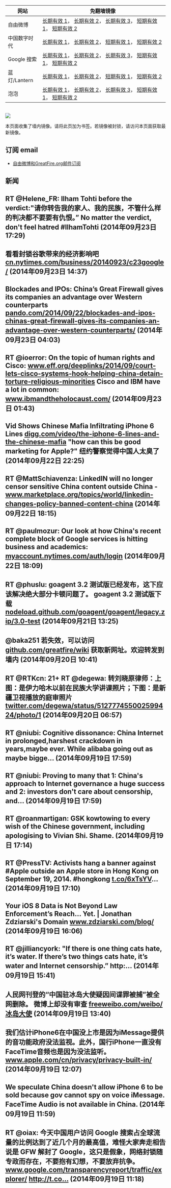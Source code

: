 <table>
    <thead>
        <tr>
            <th>网站</th>
            <th>免翻墙镜像</th>
        </tr>
    </thead>
    <tbody>    
        <tr>
            <td>自由微博</td>
            <td>            
                <a href="https://edgecastcdn.net/00107ED/freeweibo/" target="_BLANK">长期有效 1</a>，            
                <a href="https://a248.e.akamai.net/f/1/1/1/dci.download.akamai.com/35985/159415/1/f/" target="_BLANK">长期有效 2</a>，            
                <a href="https://objects.dreamhost.com/freeweibo/index.html" target="_BLANK">长期有效 3</a>，            
                <a href="https://fw2.azurewebsites.net" target="_BLANK">短期有效 1</a>，            
                <a href="https://d1stdkq55ggsv7.cloudfront.net" target="_BLANK">短期有效 2</a>
            </td>
        </tr>    
        <tr>
            <td>中国数字时代</td>
            <td>            
                <a href="https://a248.e.akamai.net/f/1/1/1/dci.download.akamai.com/35985/159415/1/c/" target="_BLANK">长期有效 1</a>，            
                <a href="https://objects.dreamhost.com/cdt/index.html" target="_BLANK">长期有效 2</a>，            
                <a href="https://1ff2d.azurewebsites.net" target="_BLANK">短期有效 1</a>，            
                <a href="https://d29jekp4emy41a.cloudfront.net" target="_BLANK">短期有效 2</a>
            </td>
        </tr>    
        <tr>
            <td>Google 搜索</td>
            <td>            
                <a href="https://edgecastcdn.net/00107ED/g/" target="_BLANK">长期有效 1</a>，            
                <a href="https://a248.e.akamai.net/f/1/1/1/dci.download.akamai.com/35985/159415/1/g/" target="_BLANK">长期有效 2</a>，            
                <a href="https://objects.dreamhost.com/goo/index.html" target="_BLANK">长期有效 3</a>，            
                <a href="https://865ba.azurewebsites.net" target="_BLANK">短期有效 1</a>，            
                <a href="https://d3vv89cvqbrqlq.cloudfront.net" target="_BLANK">短期有效 2</a>
            </td>
        </tr>    
        <tr>
            <td>蓝灯/Lantern</td>
            <td>            
                <a href="https://a248.e.akamai.net/f/1/1/1/dci.download.akamai.com/35985/159415/1/l/" target="_BLANK">长期有效 1</a>，            
                <a href="https://objects.dreamhost.com/lantern/index.html" target="_BLANK">长期有效 2</a>，            
                <a href="https://c7511.azurewebsites.net" target="_BLANK">短期有效 1</a>，            
                <a href="https://dx1djqjpnvurw.cloudfront.net" target="_BLANK">短期有效 2</a>
            </td>
        </tr>    
        <tr>
            <td>泡泡</td>
            <td>            
                <a href="https://edgecastcdn.net/00107ED/paopao/" target="_BLANK">长期有效 1</a>，            
                <a href="https://a248.e.akamai.net/f/1/1/1/dci.download.akamai.com/35985/159415/1/p/" target="_BLANK">长期有效 2</a>，            
                <a href="https://objects.dreamhost.com/paopao/index.html" target="_BLANK">长期有效 3</a>，            
                <a href="https://paopao2.azurewebsites.net" target="_BLANK">短期有效 1</a>，            
                <a href="https://d19ysv8o6fv16v.cloudfront.net" target="_BLANK">短期有效 2</a>
            </td>
        </tr>
    </tbody>
</table>
<br/>
<img src="https://raw.githubusercontent.com/greatfire/z/master/logos.gif" />

本页面收集了墙内镜像。请将此页加为书签。若镜像被封锁，请访问本页面获取最新镜像。

## 订阅 email
* <a href="https://b.us7.list-manage.com/subscribe?u=854fca58782082e0cbdf204a0&id=c78949b93c">自由微博和GreatFire.org邮件订阅</a>
    
## 新闻
RT @Helene_FR: Ilham Tohti before the verdict:"请你转告我的家人、我的民族，不管什么样的判决都不要要有仇恨。” No matter the verdict, don't feel hatred #IlhamTohti (2014年09月23日 17:29)
 ---
看看封锁谷歌带来的经济影响吧 <a href="http://cn.nytimes.com/business/20140923/c23google/" target="_BLANK">cn.nytimes.com/business/20140923/c23google/</a> (2014年09月23日 14:37)
 ---
Blockades and IPOs: China’s Great Firewall gives its companies an advantage over Western counterparts <a href="http://pando.com/2014/09/22/blockades-and-ipos-chinas-great-firewall-gives-its-companies-an-advantage-over-western-counterparts/" target="_BLANK">pando.com/2014/09/22/blockades-and-ipos-chinas-great-firewall-gives-its-companies-an-advantage-over-western-counterparts/</a> (2014年09月23日 04:03)
 ---
RT @ioerror: On the topic of human rights and Cisco: <a href="https://www.eff.org/deeplinks/2014/09/court-lets-cisco-systems-hook-helping-china-detain-torture-religious-minorities" target="_BLANK">www.eff.org/deeplinks/2014/09/court-lets-cisco-systems-hook-helping-china-detain-torture-religious-minorities</a> Cisco and IBM have a lot in common: <a href="http://www.ibmandtheholocaust.com/" target="_BLANK">www.ibmandtheholocaust.com/</a> (2014年09月23日 01:43)
 ---
Vid Shows Chinese Mafia Infiltrating iPhone 6 Lines <a href="http://digg.com/video/the-iphone-6-lines-and-the-chinese-mafia" target="_BLANK">digg.com/video/the-iphone-6-lines-and-the-chinese-mafia</a> "how can this be good marketing for Apple?" 纽约警察觉得中国人太臭了 (2014年09月22日 22:25)
 ---
RT @MattSchiavenza: LinkedIN will no longer censor sensitive China content outside China - <a href="http://www.marketplace.org/topics/world/linkedin-changes-policy-banned-content-china" target="_BLANK">www.marketplace.org/topics/world/linkedin-changes-policy-banned-content-china</a> (2014年09月22日 18:15)
 ---
RT @paulmozur: Our look at how China's recent complete block of Google services is hitting business and academics:  <a href="https://myaccount.nytimes.com/auth/login?URI=http%3A%2F%2Fwww.nytimes.com%2F2014%2F09%2F22%2Fbusiness%2Finternational%2Fchina-clamps-down-on-web-pinching-companies-like-google.html%3F_r%3D5&REFUSE_COOKIE_ERROR=SHOW_ERROR" target="_BLANK">myaccount.nytimes.com/auth/login</a> (2014年09月22日 18:09)
 ---
RT @phuslu: goagent 3.2 测试版已经发布，这下应该解决绝大部分卡顿问题了。 goagent 3.2 测试版下载 <a href="https://nodeload.github.com/goagent/goagent/legacy.zip/3.0-test" target="_BLANK">nodeload.github.com/goagent/goagent/legacy.zip/3.0-test</a> (2014年09月21日 13:25)
 ---
@baka251 若失效，可以访问 <a href="https://github.com/greatfire/wiki" target="_BLANK">github.com/greatfire/wiki</a> 获取新网址。欢迎转发到墙内 (2014年09月20日 10:41)
 ---
RT @RTKcn: 21+ RT @degewa: 转刘晓原律师：上图：是伊力哈木以前在民族大学讲课照片；下图：是新疆卫视播放的庭审照片 <a href="https://twitter.com/degewa/status/512777455002599424/photo/1" target="_BLANK">twitter.com/degewa/status/512777455002599424/photo/1</a> (2014年09月20日 06:57)
 ---
RT @niubi: Cognitive dissonance: China Internet in prolonged,harshest crackdown in years,maybe ever. While alibaba going out as maybe bigge… (2014年09月19日 17:59)
 ---
RT @niubi: Proving to many that 1: China's approach to Internet governance a huge success and 2: investors don't care about censorship, and… (2014年09月19日 17:59)
 ---
RT @roanmartigan: GSK kowtowing to every wish of the Chinese government, including apologising to Vivian Shi. Shame. (2014年09月19日 17:14)
 ---
RT @PressTV: Activists hang a banner against #Apple outside an Apple store in Hong Kong on September 19, 2014.
#hongkong <a href="http://t.co/6xTsYV" target="_BLANK">t.co/6xTsYV</a>… (2014年09月19日 17:10)
 ---
Your iOS 8 Data is Not Beyond Law Enforcement’s Reach… Yet. | Jonathan Zdziarski's Domain <a href="http://www.zdziarski.com/blog/?p=3875" target="_BLANK">www.zdziarski.com/blog/</a> (2014年09月19日 16:06)
 ---
RT @jilliancyork: "If there is one thing cats hate, it’s water. If there’s two things cats hate, it’s water and Internet censorship.” http:… (2014年09月19日 15:41)
 ---
人民网刊登的“中国驻冰岛大使疑因间谍罪被捕”被全网删除。 微博上却没有审查 <a href="https://freeweibo.com/weibo/%E5%86%B0%E5%B2%9B%E5%A4%A7%E4%BD%BF" target="_BLANK">freeweibo.com/weibo/冰岛大使</a> (2014年09月19日 13:40)
 ---
我们估计iPhone6在中国没上市是因为iMessage提供的音功能政府没法监视。此外，国行iPhone一直没有FaceTime音频也是因为没法监听。 <a href="https://www.apple.com/cn/privacy/privacy-built-in/" target="_BLANK">www.apple.com/cn/privacy/privacy-built-in/</a> (2014年09月19日 12:07)
 ---
We speculate China doesn't allow iPhone 6 to be sold because gov cannot spy on voice iMessage. FaceTime Audio is not available in China. (2014年09月19日 11:59)
 ---
RT @oiax: 今天中国用户访问 Google 搜索占全球流量的比例达到了近几个月的最高值，难怪大家奔走相告说是 GFW 解封了 Google，这只是假象，网络封锁随专政而存在，不要抱有幻想，不要放弃抗争。<a href="http://www.google.com/transparencyreport/traffic/explorer/?r=CN&l=WEBSEARCH&csd=1409182361379&ced=1411047000000" target="_BLANK">www.google.com/transparencyreport/traffic/explorer/</a> http://t.co… (2014年09月19日 11:18)
 ---
